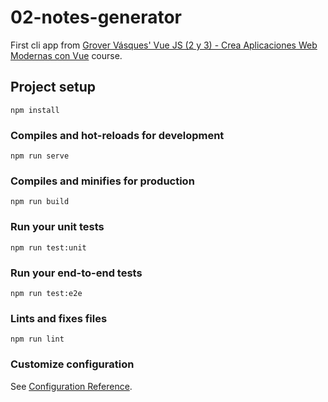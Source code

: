 # 02-notes-generator

First cli app  from [Grover Vásques' Vue JS (2 y 3) - Crea Aplicaciones Web Modernas con Vue](https://www.udemy.com/course/vue-js-2-para-principiantes/) course.


## Project setup
```
npm install
```

### Compiles and hot-reloads for development
```
npm run serve
```

### Compiles and minifies for production
```
npm run build
```

### Run your unit tests
```
npm run test:unit
```

### Run your end-to-end tests
```
npm run test:e2e
```

### Lints and fixes files
```
npm run lint
```

### Customize configuration
See [Configuration Reference](https://cli.vuejs.org/config/).
